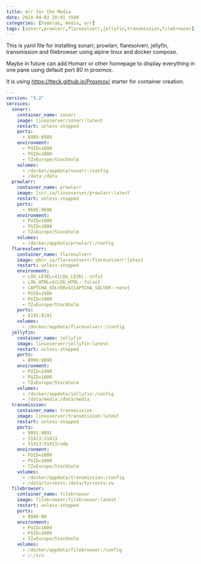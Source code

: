 ```yaml
---
title: Arr for the Media
date: 2024-04-03 20:01 +500
categories: [homelab, media, arr]
tags: [sonarr,prowlarr,flaresolverr,jellyfin,transmission,filebrowser]
---
```


This is yaml file for installing sonarr, prowlarr, flaresolverr, jellyfin, transmission and filebrowser using alpine linux and docker compose. 

Maybe in future can add Homarr or other homepage to display everything in one pane using default port 80 in proxmox. 

It is using https://tteck.github.io/Proxmox/ starter for container creation. 

```yaml
---
version: "3.2"
services:
  sonarr:
    container_name: sonarr
    image: linuxserver/sonarr:latest
    restart: unless-stopped
    ports:
      - 8989:8989
    environment:
      - PUID=1000
      - PGID=1000
      - TZ=Europe/Stockholm
    volumes:
      - /docker/appdata/sonarr:/config
      - /data:/data
  prowlarr:
    container_name: prowlarr
    image: lscr.io/linuxserver/prowlarr:latest
    restart: unless-stopped
    ports:
      - 9696:9696
    environment:
      - PUID=1000
      - PGID=1000
      - TZ=Europe/Stockholm
    volumes:
      - /docker/appdata/prowlarr:/config
  flaresolverr:
    container_name: flaresolverr
    image: ghcr.io/flaresolverr/flaresolverr:latest
    restart: unless-stopped
    environment:
      - LOG_LEVEL=${LOG_LEVEL:-info}
      - LOG_HTML=${LOG_HTML:-false}
      - CAPTCHA_SOLVER=${CAPTCHA_SOLVER:-none}
      - PUID=1000
      - PGID=1000
      - TZ=Europe/Stockholm
    ports:
      - 8191:8191
    volumes:
      - /docker/appdata/flaresolverr:/config
  jellyfin:
    container_name: jellyfin
    image: linuxserver/jellyfin:latest
    restart: unless-stopped
    ports:
      - 8096:8096
    environment:
      - PUID=1000
      - PGID=1000
      - TZ=Europe/Stockholm
    volumes:
      - /docker/appdata/jellyfin:/config
      - /data/media:/data/media
  transmission:
    container_name: transmission
    image: linuxserver/transmission:latest
    restart: unless-stopped
    ports:
      - 9091:9091
      - 51413:51413
      - 51413:51413/udp
    environment:
      - PUID=1000
      - PGID=1000
      - TZ=Europe/Stockholm
    volumes:
      - /docker/appdata/transmission:/config
      - /data/torrents:/data/torrents:rw
  filebrowser:
    container_name: filebrowser
    image: filebrowser/filebrowser:latest
    restart: unless-stopped
    ports:
      - 8080:80
    environment:
      - PUID=1000
      - PGID=1000
      - TZ=Europe/Stockholm
    volumes:
      - /docker/appdata/filebrowser:/config
      - /:/srv

```